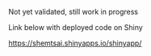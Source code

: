 Not yet validated, still work in progress

Link below with deployed code on Shiny

https://shemtsai.shinyapps.io/shinyapp/
